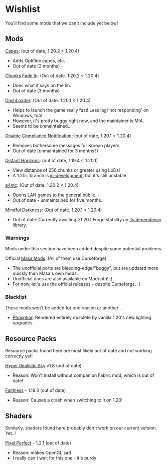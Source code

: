 # Wishlist

You'll find some mods that we can't include yet below!

## Mods

[Capes](https://modrinth.com/mod/capes): (out of date, 1.20.2 < 1.20.4)

- Adds Optifine capes, etc.
- Out of date (3 months)

[Chunks Fade In](https://modrinth.com/mod/chunks-fade-in): (Out of date. 1.20.2 < 1.20.4)

- Does what it says on the tin.
- Out of date (3 months)

[DashLoader](https://modrinth.com/mod/dashloader): (Out of date. 1.20.1 < 1.20.4)

- Helps to launch the game really fast! Less lag/'not responding' on Windows, too!
- However, it's pretty buggy right now, and the maintainer is MIA.
- Seems to be unmaintained...

[Disable Compliance Notification](https://modrinth.com/mod/disable-compliance-notification): (out of date, 1.20.1 < 1.20.4)

- Removes bothersome messages for Korean players.
- Out of date (unmaintained for 3 months?)

[Distant Horizons](https://modrinth.com/mod/distanthorizons): (out of date, 1.19.4 < 1.20.1)

- View distance of 256 chunks or greater using LoDs!
- A 1.20+ branch is [in-development](https://gitlab.com/jeseibel/minecraft-lod-mod), but it's still unstable.

[e4mc](https://modrinth.com/mod/e4mc): (Out of date. 1.20.2 < 1.20.4)

- Opens LAN games to the general public.
- Out of date - unmaintained for five months.

[Mindful Darkness](https://modrinth.com/mod/mindful-darkness/versions): (Out of date. 1.20.1 < 1.20.4)

- Out of date. Currently awaiting >1.20.1 Forge stability on [its dependency library](https://modrinth.com/mod/puzzles-lib).

### Warnings

Mods under this section have been added despite some potential problems.  

Official [Masa Mods](https://modrinth.com/modpack/kosmolot-unofficial-masa-mods/version/1.20+ksm.3): (All of them use Curseforge)

- The unofficial ports are bleeding-edge/"buggy", but are updated more quickly than Masa's own mods.
- Unofficial ones are also available on Modrinth! :)
- For now, let's use the official releases - despite Curseforge. :(

### Blacklist

These mods won't be added for one reason or another...

- [Phosphor](https://modrinth.com/mod/phosphor): Rendered entirely obsolete by vanilla 1.20's new lighting upgrades.

## Resource Packs

Resource packs found here are most likely out of date and not working correctly yet!

[Hyper Realistic Sky](https://modrinth.com/resourcepack/hyper-realistic-sky) v1.8 (out of date)

- Reason: Won't install without companion Fabric mod, which is out of date!

[Faithless](https://modrinth.com/resourcepack/faithless/gallery) - 1.19.3 (out of date)

- Reason: Causes a crash when switching to it on 1.20!

## Shaders

Similarly, shaders found here probably don't work on our current version. Yet..!

[Pixel Perfect](https://modrinth.com/shader/pixel-perfect/gallery) - 1.2.1 (out of date)

- Reason: makes OpenGL sad
- I really can't wait for this one - it's purdy
